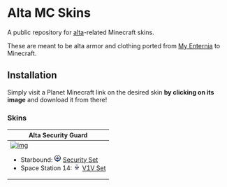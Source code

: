 # Alta MC Skins

A public repository for [alta](https://github.com/Ceterai/Enternia/wiki/Alta)-related Minecraft skins.

These are meant to be alta armor and clothing ported from [My Enternia](https://steamcommunity.com/sharedfiles/filedetails/?id=2006558650) to Minecraft.

## Installation

Simply visit a Planet Minecraft link on the desired skin **by clicking on its image** and download it from there!

### Skins

| Alta Security Guard |
| - |
| [![img](https://static.planetminecraft.com/files/resource_media/preview/security-18286570-minecraft-skin.jpg)](https://www.planetminecraft.com/skin/alta-security-guard/)<ul><li>Starbound: ![ ](https://raw.githubusercontent.com/Ceterai/Enternia/main/items/active/unsorted/alta/loot/sets/ct_alta_security_set.png) [Security Set](https://github.com/Ceterai/Enternia/wiki/Security-Set)</li><li>Space Station 14: ![ ](https://raw.githubusercontent.com/Ceterai/AltaSS14Sprites/refs/heads/main/skins/security/icons/skin.png) [V1V Set](https://github.com/Ceterai/AltaSS14Sprites?tab=readme-ov-file#-alta-security-set)</li></ul> |
